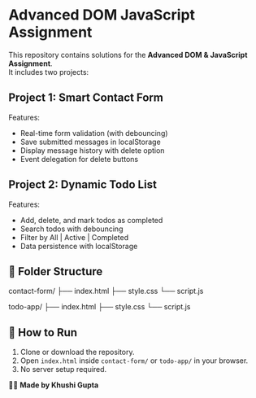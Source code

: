 # Advanced DOM JavaScript Assignment

This repository contains solutions for the **Advanced DOM & JavaScript Assignment**.  
It includes two projects:

## Project 1: Smart Contact Form
Features:
- Real-time form validation (with debouncing)
- Save submitted messages in localStorage
- Display message history with delete option
- Event delegation for delete buttons

## Project 2: Dynamic Todo List
Features:
- Add, delete, and mark todos as completed
- Search todos with debouncing
- Filter by All | Active | Completed
- Data persistence with localStorage

## 📂 Folder Structure
contact-form/
├── index.html
├── style.css
└── script.js

todo-app/
├── index.html
├── style.css
└── script.js


## 🚀 How to Run
1. Clone or download the repository.
2. Open `index.html` inside `contact-form/` or `todo-app/` in your browser.
3. No server setup required.

👩‍💻 **Made by Khushi Gupta**
